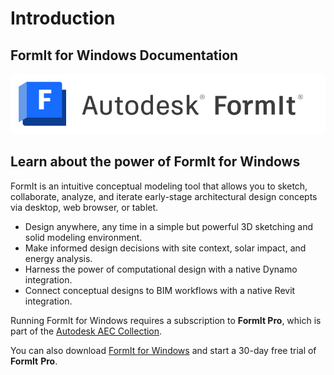 # Introduction

## FormIt for Windows Documentation

![](<.gitbook/assets/formit intro hero image (2).png>)

## Learn about the power of FormIt for Windows

FormIt is an intuitive conceptual modeling tool that allows you to sketch, collaborate, analyze, and iterate early-stage architectural design concepts via desktop, web browser, or tablet.

* Design anywhere, any time in a simple but powerful 3D sketching and solid modeling environment.
* Make informed design decisions with site context, solar impact, and energy analysis.
* Harness the power of computational design with a native Dynamo integration.
* Connect conceptual designs to BIM workflows with a native Revit integration.

Running FormIt for Windows requires a subscription to **FormIt Pro**, which is part of the [Autodesk AEC Collection](https://www.autodesk.com/collections/architecture-engineering-construction/overview).

You can also download [FormIt for Windows](https://formit.autodesk.com/page/download) and start a 30-day free trial of **FormIt** **Pro**.
